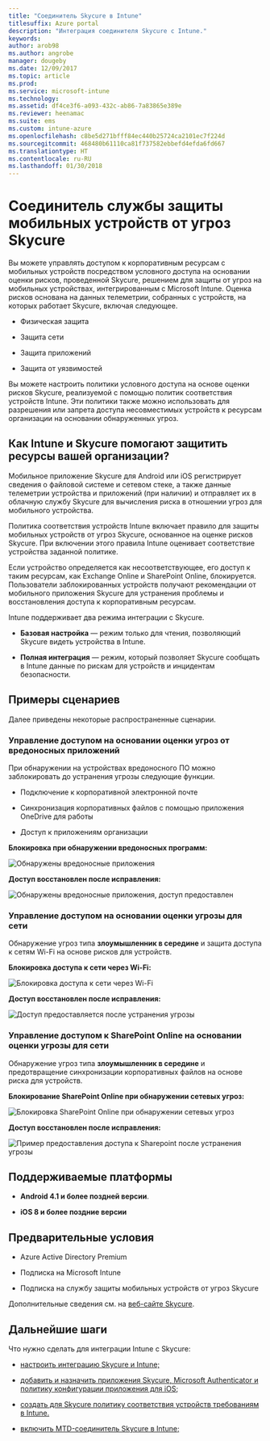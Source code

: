 ```yaml
---
title: "Соединитель Skycure в Intune"
titlesuffix: Azure portal
description: "Интеграция соединителя Skycure с Intune."
keywords: 
author: arob98
ms.author: angrobe
manager: dougeby
ms.date: 12/09/2017
ms.topic: article
ms.prod: 
ms.service: microsoft-intune
ms.technology: 
ms.assetid: df4ce3f6-a093-432c-ab86-7a83865e389e
ms.reviewer: heenamac
ms.suite: ems
ms.custom: intune-azure
ms.openlocfilehash: c8be5d271bfff84ec440b25724ca2101ec7f224d
ms.sourcegitcommit: 468480b61110ca81f737582ebbefd4efda6fd667
ms.translationtype: HT
ms.contentlocale: ru-RU
ms.lasthandoff: 01/30/2018
---
```

# <a name="skycure-mobile-threat-defense-connector"></a>Соединитель службы защиты мобильных устройств от угроз Skycure

Вы можете управлять доступом к корпоративным ресурсам с мобильных устройств посредством условного доступа на основании оценки рисков, проведенной Skycure, решением для защиты от угроз на мобильных устройствах, интегрированным с Microsoft Intune. Оценка рисков основана на данных телеметрии, собранных с устройств, на которых работает Skycure, включая следующее.

-   Физическая защита

-   Защита сети

-   Защита приложений

-   Защита от уязвимостей

Вы можете настроить политики условного доступа на основе оценки рисков Skycure, реализуемой с помощью политик соответствия устройств Intune. Эти политики также можно использовать для разрешения или запрета доступа несовместимых устройств к ресурсам организации на основании обнаруженных угроз.

## <a name="how-do-intune-and-skycure-help-protect-your-company-resources"></a>Как Intune и Skycure помогают защитить ресурсы вашей организации?

Мобильное приложение Skycure для Android или iOS регистрирует сведения о файловой системе и сетевом стеке, а также данные телеметрии устройства и приложений (при наличии) и отправляет их в облачную службу Skycure для вычисления риска в отношении угроз для мобильного устройства.

Политика соответствия устройств Intune включает правило для защиты мобильных устройств от угроз Skycure, основанное на оценке рисков Skycure. При включении этого правила Intune оценивает соответствие устройства заданной политике.

Если устройство определяется как несоответствующее, его доступ к таким ресурсам, как Exchange Online и SharePoint Online, блокируется. Пользователи заблокированных устройств получают рекомендации от мобильного приложения Skycure для устранения проблемы и восстановления доступа к корпоративным ресурсам.

Intune поддерживает два режима интеграции с Skycure.

-   **Базовая настройка** — режим только для чтения, позволяющий Skycure видеть устройства в Intune.

-   **Полная интеграция** — режим, который позволяет Skycure сообщать в Intune данные по рискам для устройств и инцидентам безопасности.

## <a name="sample-scenarios"></a>Примеры сценариев

Далее приведены некоторые распространенные сценарии.

### <a name="control-access-based-on-threats-from-malicious-apps"></a>Управление доступом на основании оценки угроз от вредоносных приложений

При обнаружении на устройствах вредоносного ПО можно заблокировать до устранения угрозы следующие функции.

-   Подключение к корпоративной электронной почте

-   Синхронизация корпоративных файлов с помощью приложения OneDrive для работы

-   Доступ к приложениям организации

**Блокировка при обнаружении вредоносных программ:**

![Обнаружены вредоносные приложения](./media/skycure-arch-1.png)

**Доступ восстановлен после исправления:**

![Обнаружены вредоносные приложения, доступ предоставлен](./media/skycure-arch-2.png)

### <a name="control-access-based-on-threat-to-network"></a>Управление доступом на основании оценки угрозы для сети

Обнаружение угроз типа **злоумышленник в середине** и защита доступа к сетям Wi-Fi на основе рисков для устройств.

**Блокировка доступа к сети через Wi-Fi:**

![Блокировка доступа к сети через Wi-Fi](./media/skycure-arch-3.png)

**Доступ восстановлен после исправления:**

![Доступ предоставляется после устранения угрозы](./media/skycure-arch-4.png)

### <a name="control-access-to-sharepoint-online-based-on-threat-to-network"></a>Управление доступом к SharePoint Online на основании оценки угрозы для сети

Обнаружение угроз типа **злоумышленник в середине** и предотвращение синхронизации корпоративных файлов на основе риска для устройств.

**Блокирование SharePoint Online при обнаружении сетевых угроз:**

![Блокировка SharePoint Online при обнаружении сетевых угроз](./media/skycure-arch-5.png)

**Доступ восстановлен после исправления:**

![Пример предоставления доступа к Sharepoint после устранения угрозы](./media/skycure-arch-6.png)

## <a name="supported-platforms"></a>Поддерживаемые платформы

-   **Android 4.1 и более поздней версии**.

-   **iOS 8 и более поздние версии**

## <a name="pre-requisites"></a>Предварительные условия

-   Azure Active Directory Premium

-   Подписка на Microsoft Intune

-   Подписка на службу защиты мобильных устройств от угроз Skycure

Дополнительные сведения см. на [веб-сайте Skycure](https://www.skycure.com/skycure-microsoft-integration/).

## <a name="next-steps"></a>Дальнейшие шаги

Что нужно сделать для интеграции Intune с Skycure:

- [настроить интеграцию Skycure и Intune;](skycure-mtd-connector-integration.md)

- [добавить и назначить приложения Skycure, Microsoft Authenticator и политику конфигурации приложения для iOS](mtd-apps-ios-app-configuration-policy-add-assign.md);

- [создать для Skycure политику соответствия устройств требованиям в Intune.](mtd-device-compliance-policy-create.md)

- [включить MTD-соединитель Skycure в Intune;](mtd-connector-enable.md)
